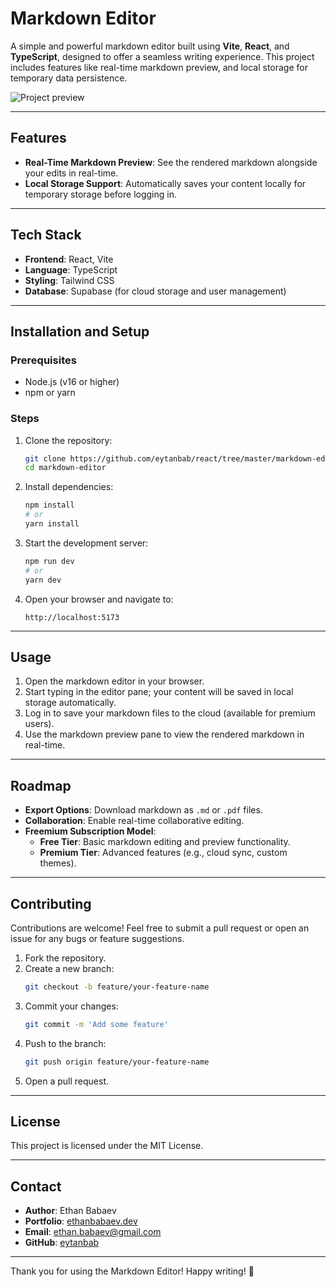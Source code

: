 
# Markdown Editor

A simple and powerful markdown editor built using **Vite**, **React**, and **TypeScript**, designed to offer a seamless writing experience. This project includes features like real-time markdown preview, and local storage for temporary data persistence.

![Project preview](https://i.imgur.com/k5jN4WK.png)

---

## Features

- **Real-Time Markdown Preview**: See the rendered markdown alongside your edits in real-time.
- **Local Storage Support**: Automatically saves your content locally for temporary storage before logging in.


---

## Tech Stack

- **Frontend**: React, Vite
- **Language**: TypeScript
- **Styling**: Tailwind CSS
- **Database**: Supabase (for cloud storage and user management)

---

## Installation and Setup

### Prerequisites
- Node.js (v16 or higher)
- npm or yarn

### Steps
1. Clone the repository:
   ```bash
   git clone https://github.com/eytanbab/react/tree/master/markdown-editor
   cd markdown-editor
   ```
2. Install dependencies:
   ```bash
   npm install
   # or
   yarn install
   ```
3. Start the development server:
   ```bash
   npm run dev
   # or
   yarn dev
   ```
4. Open your browser and navigate to:
   ```
   http://localhost:5173
   ```

---

## Usage

1. Open the markdown editor in your browser.
2. Start typing in the editor pane; your content will be saved in local storage automatically.
3. Log in to save your markdown files to the cloud (available for premium users).
4. Use the markdown preview pane to view the rendered markdown in real-time.

---

## Roadmap

- **Export Options**: Download markdown as `.md` or `.pdf` files.
- **Collaboration**: Enable real-time collaborative editing.
- **Freemium Subscription Model**:
  - **Free Tier**: Basic markdown editing and preview functionality.
  - **Premium Tier**: Advanced features (e.g., cloud sync, custom themes).

---

## Contributing

Contributions are welcome! Feel free to submit a pull request or open an issue for any bugs or feature suggestions.

1. Fork the repository.
2. Create a new branch:
   ```bash
   git checkout -b feature/your-feature-name
   ```
3. Commit your changes:
   ```bash
   git commit -m 'Add some feature'
   ```
4. Push to the branch:
   ```bash
   git push origin feature/your-feature-name
   ```
5. Open a pull request.

---

## License

This project is licensed under the MIT License.

---

## Contact

- **Author**: Ethan Babaev
- **Portfolio**: [ethanbabaev.dev](https://ethanbabaev.dev/)
- **Email**: [ethan.babaev@gmail.com](mailto:ethan.babaev@gmail.com)
- **GitHub**: [eytanbab](https://github.com/eytanbab)

---

Thank you for using the Markdown Editor! Happy writing! 🚀

